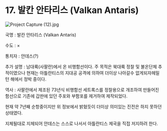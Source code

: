 # 17. 발칸 안타리스 (Valkan Antaris)

![Project Capture (12).jpg](17%20%E1%84%87%E1%85%A1%E1%86%AF%E1%84%8F%E1%85%A1%E1%86%AB%20%E1%84%8B%E1%85%A1%E1%86%AB%E1%84%90%E1%85%A1%E1%84%85%E1%85%B5%E1%84%89%E1%85%B3%20(Valkan%20Antaris)%20bb2dfa50abda4d7093578b8c1a958cb2/Project_Capture_(12).jpg)

국명 : 발칸 안타리스 (Valkan Antaris)

수도 : ×

통치자 : 안데스(?)

추가 설명 : 남대륙(사팔란)에서 온 비행함선이다. 주 목적은 북대륙 정찰 및 불온단체 추적이였으나 현재는 아틀란티스의 지대공 공격에 의하여 더이상 나아갈수 없게되자헤밀턴 해에서 정박 중이다.

역사 : 사팔란에서 제조된 73년식 비행함선 세트록스를 정찰용으로 개조하여 만들어진 함선으로 기존에 갑판에 있던 주포와 부함포를 제거하여 제작되었다.

현재 약 7년째 순항중이지만 위 정보에서 밝혔듯이 더이상 의미있는 진전은 하지 못하던 상태였다.

지체될대로 지체되어 안데스는 스스로 나서서 아틀란티스 제국을 직접 저지하려 한다.